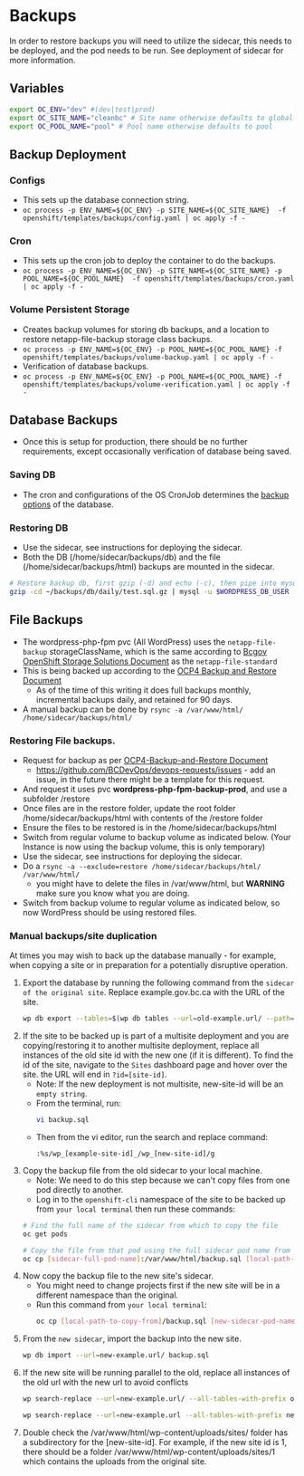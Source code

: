 # Backups
In order to restore backups you will need to utilize the sidecar, this needs to be deployed, and the pod needs to be run. See deployment of sidecar for more information.

## Variables
```bash
export OC_ENV="dev" #(dev|test|prod)
export OC_SITE_NAME="cleanbc" # Site name otherwise defaults to global
export OC_POOL_NAME="pool" # Pool name otherwise defaults to pool
```

## Backup Deployment

### Configs
* This sets up the database connection string.
* `oc process -p ENV_NAME=${OC_ENV} -p SITE_NAME=${OC_SITE_NAME}  -f openshift/templates/backups/config.yaml | oc apply -f -`

### Cron
* This sets up the cron job to deploy the container to do the backups.
* `oc process -p ENV_NAME=${OC_ENV} -p SITE_NAME=${OC_SITE_NAME} -p POOL_NAME=${OC_POOL_NAME}  -f openshift/templates/backups/cron.yaml | oc apply -f -`

### Volume Persistent Storage
* Creates backup volumes for storing db backups, and a location to restore netapp-file-backup storage class backups.
* `oc process -p ENV_NAME=${OC_ENV} -p POOL_NAME=${OC_POOL_NAME} -f openshift/templates/backups/volume-backup.yaml | oc apply -f -`
*  Verification of database backups.
*  `oc process -p ENV_NAME=${OC_ENV} -p POOL_NAME=${OC_POOL_NAME} -f openshift/templates/backups/volume-verification.yaml | oc apply -f -`


## Database Backups
* Once this is setup for production, there should be no further requirements, except occasionally verification of database being saved.

### Saving DB
* The cron and configurations of the OS CronJob determines the [backup options](https://developer.gov.bc.ca/Backup-Container) of the database.

### Restoring DB
* Use the sidecar, see instructions for deploying the sidecar.
* Both the DB (/home/sidecar/backups/db) and the file (/home/sidecar/backups/html) backups are mounted in the sidecar.

```bash
# Restore backup db, first gzip (-d) and echo (-c), then pipe into mysql.
gzip -cd ~/backups/db/daily/test.sql.gz | mysql -u $WORDPRESS_DB_USER -p$(cat $MYSQL_PASSWORD_FILE) -h wordpress-mariadb $WORDPRESS_DB_NAME
```

## File Backups
* The wordpress-php-fpm pvc (All WordPress) uses the ```netapp-file-backup``` storageClassName, which is the same according to [Bcgov OpenShift Storage Solutions Document](https://developer.gov.bc.ca/Persistent-Storage-Services) as the ```netapp-file-standard```
* This is being backed up according to the [OCP4 Backup and Restore Document](https://developer.gov.bc.ca/OCP4-Backup-and-Restore)
    * As of the time of this writing it does full backups monthly, incremental backups daily, and retained for 90 days.
* A manual backup can be done by ```rsync -a /var/www/html/ /home/sidecar/backups/html/```
 
### Restoring File backups.
* Request for backup as per [OCP4-Backup-and-Restore Document](https://developer.gov.bc.ca/OCP4-Backup-and-Restore)
    * https://github.com/BCDevOps/devops-requests/issues - add an issue, in the future there might be a template for this request.
* And request it uses pvc **wordpress-php-fpm-backup-prod**, and use a subfolder /restore
* Once files are in the restore folder, update the root folder /home/sidecar/backups/html with contents of the /restore folder
* Ensure the files to be restored is in the /home/sidecar/backups/html
* Switch from regular volume to backup volume as indicated below. (Your Instance is now using the backup volume, this is only temporary)  
* Use the sidecar, see instructions for deploying the sidecar.
* Do a ```rsync -a --exclude=restore /home/sidecar/backups/html/ /var/www/html/``` 
    * you might have to delete the files in /var/www/html, but **WARNING** make sure you know what you are doing.
* Switch from backup volume to regular volume as indicated below, so now WordPress should be using restored files.

### Manual backups/site duplication
At times you may wish to back up the database manually - for example, when copying a site or in preparation for a potentially disruptive operation.
1. Export the database by running the following command from the `sidecar of the original site`. Replace example.gov.bc.ca with the URL of the site.
    ```bash
    wp db export --tables=$(wp db tables --url=old-example.url/ --path=/var/www/html/ --all-tables-with-prefix --format=csv) --url=old-example.url/ --path=/var/www/html/ backup.sql
    ```
2. If the site to be backed up is part of a multisite deployment and you are copying/restoring it to another multisite deployment, replace all instances of the old site id with the new one (if it is different). To find the id of the site, navigate to the `Sites` dashboard page and hover over the site. the URL will end in `?id=[site-id]`.
   * Note: If the new deployment is not multisite, new-site-id will be an `empty string`.
    * From the terminal, run:
        ```bash
        vi backup.sql
        ```
    * Then from the vi editor, run the search and replace command:
        ```vi
        :%s/wp_[example-site-id]_/wp_[new-site-id]/g
        ```
3. Copy the backup file from the old sidecar to your local machine. 
   * Note: We need to do this step because we can't copy files from one pod directly to another.
   * Log in to the `openshift-cli` namespace of the site to be backed up from `your local terminal` then run these commands:
    ```bash
    # Find the full name of the sidecar from which to copy the file
    oc get pods

    # Copy the file from that pod using the full sidecar pod name from the command above.
    oc cp [sidecar-full-pod-name]:/var/www/html/backup.sql [local-path-to-copy-to]/backup.sql
    ```
4. Now copy the backup file to the new site's sidecar.
   * You might need to change projects first if the new site will be in a different namespace than the original.
   * Run this command from `your local terminal`:
        ```bash
        oc cp [local-path-to-copy-from]/backup.sql [new-sidecar-pod-name]:/var/www/html/backup.sql
        ```
5. From the `new sidecar`, import the backup into the new site.
    ```bash
    wp db import --url=new-example.url/ backup.sql
    ```
6. If the new site will be running parallel to the old, replace all instances of the old url with the new url to avoid conflicts
   ```bash
   wp search-replace --url=new-example.url/ --all-tables-with-prefix old-example.url new-example.url

   wp search-replace --url=new-example.url --all-tables-with-prefix new-example.url/wp-content/uploads/sites/[old-site-id] new-example.url/wp-content/uploads/[new-site-id]
   ```
7. Double check the /var/www/html/wp-content/uploads/sites/ folder has a subdirectory for the [new-site-id]. For example, if the new site id is 1, there should be a folder /var/www/html/wp-content/uploads/sites/1 which contains the uploads from the original site.
